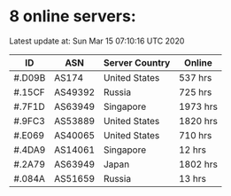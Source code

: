 # 8 online servers:

Latest update at: Sun Mar 15 07:10:16 UTC 2020

| ID | ASN | Server Country | Online |
| -- | --- | -------------- | ------ |
| #.D09B | AS174 | United States | 537 hrs |
| #.15CF | AS49392 | Russia | 725 hrs |
| #.7F1D | AS63949 | Singapore | 1973 hrs |
| #.9FC3 | AS53889 | United States | 1820 hrs |
| #.E069 | AS40065 | United States | 710 hrs |
| #.4DA9 | AS14061 | Singapore | 12 hrs |
| #.2A79 | AS63949 | Japan | 1802 hrs |
| #.084A | AS51659 | Russia | 13 hrs |

